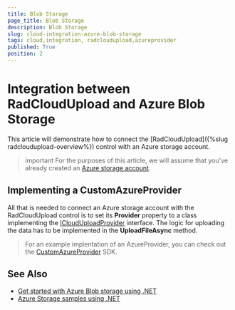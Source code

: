 ```yaml
---
title: Blob Storage
page_title: Blob Storage
description: Blob Storage
slug: cloud-integration-azure-blob-storage
tags: cloud,integration, radcloudupload,azureprovider
published: True
position: 2
---
```


# Integration between RadCloudUpload and Azure Blob Storage

This article will demonstrate how to connect the [RadCloudUpload]({%slug radcloudupload-overview%}) control with an Azure storage account.

>important For the purposes of this article, we will assume that you've already created an [Azure storage account](https://docs.microsoft.com/en-us/azure/storage/common/storage-create-storage-account).

## Implementing a CustomAzureProvider

All that is needed to connect an Azure storage account with the RadCloudUpload control is to set its **Provider** property to a class implementing the [ICloudUploadProvider](https://docs.telerik.com/devtools/wpf/api/html/t_telerik_windows_cloud_iclouduploadprovider.htm) interface. The logic for uploading the data has to be implemented in the **UploadFileAsync** method.

> For an example implentation of an AzureProvider, you can check out the [CustomAzureProvider](https://github.com/telerik/xaml-sdk/tree/master/CloudUpload/CustomAzureProvider) SDK.

## See Also

* [Get started with Azure Blob storage using .NET](https://docs.microsoft.com/en-us/azure/storage/blobs/storage-quickstart-blobs-dotnet)
* [Azure Storage samples using .NET](https://docs.microsoft.com/en-us/azure/storage/common/storage-samples-dotnet?toc=%2fazure%2fstorage%2fblobs%2ftoc.json)
